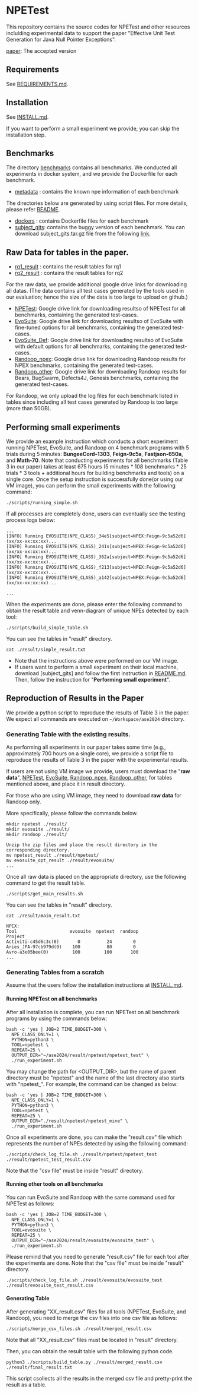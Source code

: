# NPETest
This repository contains the source codes for NPETest and other resources inclulding experimental data 
to support the paper "Effective Unit Test Generation for Java Null Pointer Exceptions".

[paper](./ase2024-paper796.pdf): The accepted version 

## Requirements
See [REQUIREMENTS.md](./REQUIREMENTS.md).

## Installation
See [INSTALL.md](./INSTALL.md).

If you want to perform a small experiment we provide, you can skip the installation step. 

## Benchmarks
The directory [benchmarks](./benchmarks) contains all benchmarks.
We conducted all experiments in docker system, and we provide the Dockerfile for each benchmark.
* [metadata](./benchmarks/metadata) : contains the known npe information of each benchmark

The directories below are generated by using script files. For more details, please refer [README](./benchmarks/README.md).
* [dockers](./benchmarks/dockers) : contains Dockerfile files for each benchmark 
* [subject_gits](https://drive.google.com/file/d/11I7m6zamJA5UlWmFlChP6eA76DGozBMb/view?usp=sharing): contains the buggy version of each benchmark.
You can download subject_gits.tar.gz file from the following [link](https://drive.google.com/file/d/11I7m6zamJA5UlWmFlChP6eA76DGozBMb/view?usp=sharing).
  
## Raw Data for tables in the paper.
* [rq1_result](./rq1_result.xlsx) : contains the result tables for rq1
* [rq2_result](./rq2_result) : contains the result tables for rq2

For the raw data, we provide additional google drive links for downloading all datas. 
(The data contains all test cases generated by the tools used in our evaluation; hence the size of the data is too large to upload on github.)

* [NPETest](https://drive.google.com/file/d/1oToD6Ecmq8vyDikLEQRqVIJYOkU4-tvO/view?usp=sharing): Google drive link for downloading resultso of NPETest for all benchmarks, containing the generated test-cases.
* [EvoSuite](https://drive.google.com/file/d/1PKAYyxqsakE2R9706zSuv3-a0sBRzmBr/view?usp=sharing): Google drive link for downloading resultso of EvoSuite with fine-tuned options for all benchmarks, containing the generated test-cases.
* [EvoSuite_Def](https://drive.google.com/file/d/14AJjoDCm-GYPwLrNaM6g0uvzYT9ltHE3/view?usp=sharing): Google drive link for downloading resultso of EvoSuite with default options for all benchmarks, containing the generated test-cases.
* [Randoop_npex](https://drive.google.com/file/d/1mevPl4U9vwRtl0b7bdCu6EpgaMXamx6s/view?usp=sharing): Google drive link for downloading Randoop results for NPEX benchmarks, containing the generated test-cases.
* [Randoop_other](https://drive.google.com/file/d/1i7M7gS0gvp2H9z5BX1ntPx3OQf8PnFcf/view?usp=sharing): Google drive link for downloading Randoop results for Bears, BugSwarm, Defects4J, Genesis benchmarks, containing the generated test-cases.

For Randoop, we only upload the log files for each benchmark listed in tables since including all test cases generated by Randoop is too large (more than 50GB). 

## Performing small experiments

We provide an example instruction which conducts a short experiment running NPETest, EvoSuite, and Randoop on 4 benchmark programs with 5 trials during 5 minutes:
**BungeeCord-1303**, **Feign-9c5a**, **Fastjson-650a**, and **Math-70**.
Note that conducting experiments for all benchmarks (Table 3 in our paper) takes at least 675 hours (5 minutes * 108 benchmarks * 25 trials * 3 tools + additional hours for building benchmarks and tools) on a single core. 
Once the setup instruction is successfully done(or using our VM image), you can perform the small experiments with the following command:

```
./scripts/running_simple.sh
```

If all processes are completely done, users can eventually see the testing process logs below:
```
...
[INFO] Running EVOSUITE(NPE_CLASS)_34e5[subject=NPEX:Feign-9c5a52d6] (xx/xx-xx:xx:xx)...
[INFO] Running EVOSUITE(NPE_CLASS)_241s[subject=NPEX:Feign-9c5a52d6] (xx/xx-xx:xx:xx)...
[INFO] Running EVOSUITE(NPE_CLASS)_362a[subject=NPEX:Feign-9c5a52d6] (xx/xx-xx:xx:xx)...
[INFO] Running EVOSUITE(NPE_CLASS)_f213[subject=NPEX:Feign-9c5a52d6] (xx/xx-xx:xx:xx)...
[INFO] Running EVOSUITE(NPE_CLASS)_a142[subject=NPEX:Feign-9c5a52d6] (xx/xx-xx:xx:xx)...

...
```

When the experiments are done, please enter the following command to obtain the result table and venn-diagram of unique NPEs detected by each tool:
```
./scripts/build_simple_table.sh
```


You can see the tables in "result" directory.

```
cat ./result/simple_result.txt
```




* Note that the instructions above were performed on our VM image.
* If users want to perform a small experiment on their local machine, download [subject_gits] and follow the first instruction in [README.md](./benchmarks/README.md). Then, follow the instruction for "**Performing small experiment**".


## Reproduction of Results in the Paper

We provide a python script to reproduce the results of Table 3 in the paper.
We expect all commands are executed on `~/Workspace/ase2024` directory.

### Generating Table with the existing results. 

As performing all experiments in our paper takes some time (e.g., approximately 700 hours on a single core), 
we provide a script file to reproduce the results of Table 3 in the paper with the experimental results.

If users are not using VM image we provide, users must download the "**raw data**", [NPETest](https://drive.google.com/file/d/1oToD6Ecmq8vyDikLEQRqVIJYOkU4-tvO/view?usp=sharing), [EvoSuite](https://drive.google.com/file/d/1PKAYyxqsakE2R9706zSuv3-a0sBRzmBr/view?usp=sharing), [Randoop_npex](https://drive.google.com/file/d/1mevPl4U9vwRtl0b7bdCu6EpgaMXamx6s/view?usp=sharing), [Randoop_other](https://drive.google.com/file/d/1i7M7gS0gvp2H9z5BX1ntPx3OQf8PnFcf/view?usp=sharing), for tables mentioned above,
and place it in result directory. 

For those who are using VM image, they need to download **raw data** for Randoop only.

More specifically, please follow the commands below.

```
mkdir npetest ./result/
mkdir evosuite ./result/
mkdir randoop ./result/

Unzip the zip files and place the result directory in the corresponding directory.
mv npetest_result ./result/npetest/
mv evosuite_opt_result ./result/evosuite/
...
```

Once all raw data is placed on the appropriate directory, use the following command to get the result table.

```
./scripts/get_main_results.sh
```

You can see the tables in "result" directory.

```
cat ./result/main_result.txt

NPEX:
Tool                    evosuite  npetest  randoop
Project
Activiti-c45d6c3c(0)       0          24        0
Aries_JPA-97cb979d(0)    100          80        0
Avro-a3e05bee(0)         100         100       100
...

```


### Generating Tables from a scratch

Assume that the users follow the installation instructions at [INSTALL.md](./INSTALL.md).

#### Running NPETest on all benchmarks
After all installation is complete, you can run NPETest on all benchmark programs by using the commands below:

```
bash -c 'yes | JOB=2 TIME_BUDGET=300 \
  NPE_CLASS_ONLY=1 \
  PYTHON=python3 \
  TOOL=npetest \
  REPEAT=25 \
  OUTPUT_DIR="~/ase2024/result/npetest/npetest_test" \
  ./run_experiment.sh
```

You may change the path for <OUTPUT_DIR>, but the name of parent directory must be "npetest" and the name of the last directory also starts with "npetest_".
For example, the command can be changed as below:

```
bash -c 'yes | JOB=2 TIME_BUDGET=300 \
  NPE_CLASS_ONLY=1 \
  PYTHON=python3 \
  TOOL=npetest \
  REPEAT=25 \
  OUTPUT_DIR="./result/npetest/npetest_mine" \
  ./run_experiment.sh
```

Once all experiments are done, you can make the "result.csv" file which represents the number of NPEs detected by using the following command:

```
./scripts/check_log_file.sh ./result/npetest/npetest_test ./result/npetest_test_result.csv
```
Note that the "csv file" must be inside "result" directory.


#### Running other tools on all benchmarks
You can run EvoSuite and Randoop with the same command used for NPETest as follows:

```
bash -c 'yes | JOB=2 TIME_BUDGET=300 \
  NPE_CLASS_ONLY=1 \
  PYTHON=python3 \
  TOOL=evosuite \
  REPEAT=25 \
  OUTPUT_DIR="~/ase2024/result/evosuite/evosuite_test" \
  ./run_experiment.sh
```

Please remind that you need to generate "result.csv" file for each tool after the experiments are done.
Note that the "csv file" must be inside "result" directory.

```
./scripts/check_log_file.sh ./result/evosuite/evosuite_test ./result/evosuite_test_result.csv
```


#### Generating Table

After generating "XX_result.csv" files for all tools (NPETest, EvoSuite, and Randoop), you need to merge the csv files into one csv file as follows:

```
./scripts/merge_csv_files.sh ./result/merged_result.csv
```
Note that all "XX_result.csv" files must be located in "result" directory.

Then, you can obtain the result table with the following python code.
```
python3 ./scripts/build_table.py ./result/merged_result.csv ./result/final_result.txt
```
This script csollects all the results in the merged csv file and pretty-print the result as a table.



